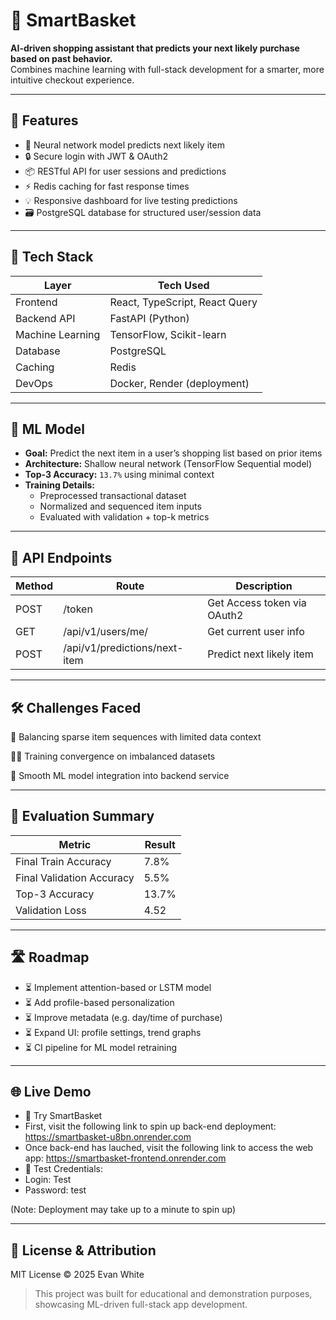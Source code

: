 # 🛒 SmartBasket

**AI-driven shopping assistant that predicts your next likely purchase based on past behavior.**  
Combines machine learning with full-stack development for a smarter, more intuitive checkout experience.

---

## 🚀 Features

- 🧠 Neural network model predicts next likely item
- 🔒 Secure login with JWT & OAuth2
- 📦 RESTful API for user sessions and predictions
- ⚡ Redis caching for fast response times
- 💡 Responsive dashboard for live testing predictions
- 🗃️ PostgreSQL database for structured user/session data

---

## 🧰 Tech Stack

| Layer            | Tech Used                      |
|------------------|-------------------------------|
| Frontend         | React, TypeScript, React Query |
| Backend API      | FastAPI (Python)               |
| Machine Learning | TensorFlow, Scikit-learn       |
| Database         | PostgreSQL                     |
| Caching          | Redis                          |
| DevOps           | Docker, Render (deployment)    |

---

## 🧠 ML Model

- **Goal:** Predict the next item in a user’s shopping list based on prior items  
- **Architecture:** Shallow neural network (TensorFlow Sequential model)  
- **Top-3 Accuracy:** `13.7%` using minimal context  
- **Training Details:**
  - Preprocessed transactional dataset
  - Normalized and sequenced item inputs
  - Evaluated with validation + top-k metrics

---

## 🔐 API Endpoints
| Method           | Route                          | Description
|------------------|--------------------------------|------------------------|
| POST             | /token                         | Get Access token via OAuth2
| GET              | /api/v1/users/me/              | Get current user info
| POST             | /api/v1/predictions/next-item  | Predict next likely item

---

## 🛠️ Challenges Faced
🧩 Balancing sparse item sequences with limited data context

🏋️‍♂️ Training convergence on imbalanced datasets

🔄 Smooth ML model integration into backend service

---

## 🧪 Evaluation Summary
| Metric                    | Result |
| ------------------------- | ------ |
| Final Train Accuracy      | 7.8%   |
| Final Validation Accuracy | 5.5%   |
| Top-3 Accuracy            | 13.7%  |
| Validation Loss           | 4.52   |

---

## 🛣️ Roadmap
- ⏳ Implement attention-based or LSTM model
- ⏳ Add profile-based personalization
- ⏳ Improve metadata (e.g. day/time of purchase)
- ⏳ Expand UI: profile settings, trend graphs
- ⏳ CI pipeline for ML model retraining

---

## 🌐 Live Demo
- 🔗 Try SmartBasket
- First, visit the following link to spin up back-end deployment: https://smartbasket-u8bn.onrender.com
- Once back-end has lauched, visit the following link to access the web app: https://smartbasket-frontend.onrender.com
- 🧪 Test Credentials:
- Login: Test
- Password: test

(Note: Deployment may take up to a minute to spin up)

---

## 📄 License & Attribution
MIT License © 2025 Evan White

> This project was built for educational and demonstration purposes, showcasing ML-driven full-stack app development.
